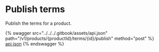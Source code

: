 # Publish terms

Publish the terms for a product.

{% swagger src="../../../.gitbook/assets/api.json" path="/v1/products/{productId}/terms/{id}/publish" method="post" %}
[api.json](../../../.gitbook/assets/api.json)
{% endswagger %}
